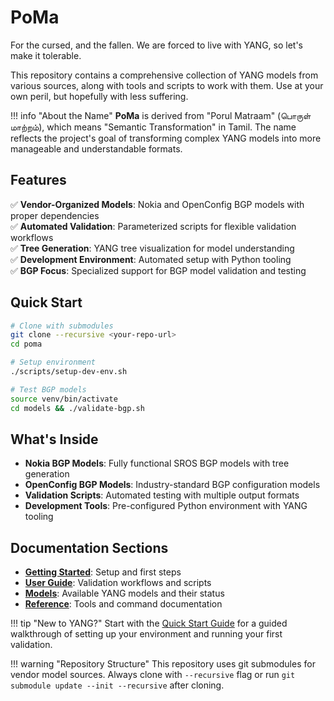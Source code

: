 # PoMa

For the cursed, and the fallen. We are forced to live with YANG, so let's make it tolerable.

This repository contains a comprehensive collection of YANG models from various sources, along with tools and scripts to work with them. Use at your own peril, but hopefully with less suffering.

!!! info "About the Name"
    **PoMa** is derived from "Porul Matraam" (பொருள் மாற்றம்), which means "Semantic Transformation" in Tamil. The name reflects the project's goal of transforming complex YANG models into more manageable and understandable formats.

## Features

✅ **Vendor-Organized Models**: Nokia and OpenConfig BGP models with proper dependencies  
✅ **Automated Validation**: Parameterized scripts for flexible validation workflows  
✅ **Tree Generation**: YANG tree visualization for model understanding  
✅ **Development Environment**: Automated setup with Python tooling  
✅ **BGP Focus**: Specialized support for BGP model validation and testing  

## Quick Start

```bash
# Clone with submodules
git clone --recursive <your-repo-url>
cd poma

# Setup environment
./scripts/setup-dev-env.sh

# Test BGP models
source venv/bin/activate
cd models && ./validate-bgp.sh
```

## What's Inside

- **Nokia BGP Models**: Fully functional SROS BGP models with tree generation
- **OpenConfig BGP Models**: Industry-standard BGP configuration models  
- **Validation Scripts**: Automated testing with multiple output formats
- **Development Tools**: Pre-configured Python environment with YANG tooling

## Documentation Sections

- **[Getting Started](getting-started/quick-start.md)**: Setup and first steps
- **[User Guide](user-guide/validation.md)**: Validation workflows and scripts
- **[Models](models/index.md)**: Available YANG models and their status
- **[Reference](reference/yang-tools.md)**: Tools and command documentation

!!! tip "New to YANG?"
    Start with the [Quick Start Guide](getting-started/quick-start.md) for a guided walkthrough of setting up your environment and running your first validation.

!!! warning "Repository Structure"
    This repository uses git submodules for vendor model sources. Always clone with `--recursive` flag or run `git submodule update --init --recursive` after cloning.
